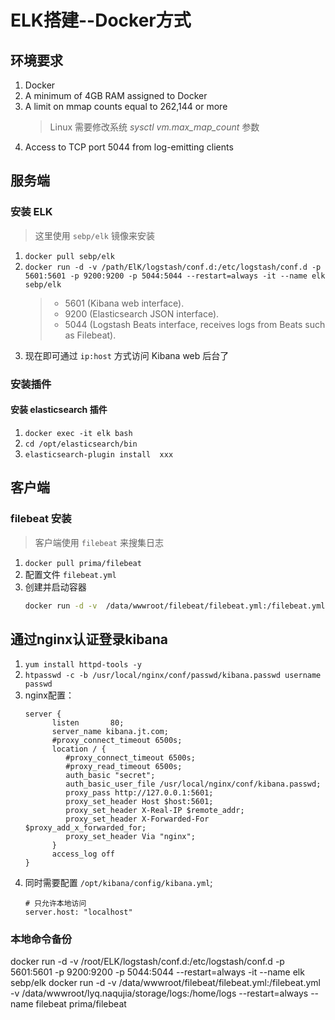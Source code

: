 # ELK搭建--Docker方式
## 环境要求
1. Docker
1. A minimum of 4GB RAM assigned to Docker
1. A limit on mmap counts equal to 262,144 or more
    > Linux 需要修改系统 *sysctl vm.max_map_count* 参数
1. Access to TCP port 5044 from log-emitting clients    
## 服务端
### 安装 ELK
  > 这里使用 `sebp/elk` 镜像来安装
1. `docker pull sebp/elk`
1. `docker run -d -v /path/ElK/logstash/conf.d:/etc/logstash/conf.d -p 5601:5601 -p 9200:9200 -p 5044:5044 --restart=always -it --name elk sebp/elk`    
    > - 5601 (Kibana web interface).
    > - 9200 (Elasticsearch JSON interface).
    > - 5044 (Logstash Beats interface, receives logs from Beats such as Filebeat).
1. 现在即可通过 `ip:host` 方式访问 Kibana web 后台了    

### 安装插件
#### 安装 elasticsearch 插件
1. `docker exec -it elk bash`
1. `cd /opt/elasticsearch/bin`
1. `elasticsearch-plugin install  xxx`

## 客户端
### filebeat 安装    
  > 客户端使用 `filebeat` 来搜集日志
1. `docker pull prima/filebeat`
1. 配置文件 `filebeat.yml`
1. 创建并启动容器 
    ```bash
    docker run -d -v  /data/wwwroot/filebeat/filebeat.yml:/filebeat.yml -v /path/需要搜集的日志目录/logs:/home/logs --restart=always --name filebeat prima/filebeat
    ```
    
## 通过nginx认证登录kibana
1. `yum install httpd-tools -y`
1. `htpasswd -c -b /usr/local/nginx/conf/passwd/kibana.passwd username passwd`
1. nginx配置：
    ```
    server {
          listen       80;
          server_name kibana.jt.com;
          #proxy_connect_timeout 6500s;
          location / {
             #proxy_connect_timeout 6500s;
             #proxy_read_timeout 6500s;
             auth_basic "secret";
             auth_basic_user_file /usr/local/nginx/conf/kibana.passwd;
             proxy_pass http://127.0.0.1:5601;
             proxy_set_header Host $host:5601;
             proxy_set_header X-Real-IP $remote_addr;
             proxy_set_header X-Forwarded-For $proxy_add_x_forwarded_for;
             proxy_set_header Via "nginx";
          }
          access_log off
    }
    ```
1. 同时需要配置 `/opt/kibana/config/kibana.yml`;
    ```
    # 只允许本地访问
    server.host: "localhost"
    ```
    
### 本地命令备份    
docker run -d -v /root/ELK/logstash/conf.d:/etc/logstash/conf.d -p 5601:5601 -p 9200:9200 -p 5044:5044 --restart=always -it --name elk sebp/elk
docker run -d -v  /data/wwwroot/filebeat/filebeat.yml:/filebeat.yml -v /data/wwwroot/lyq.naqujia/storage/logs:/home/logs --restart=always --name filebeat prima/filebeat

